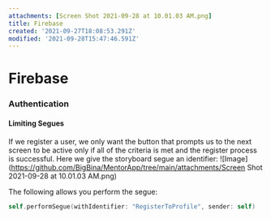```yaml
---
attachments: [Screen Shot 2021-09-28 at 10.01.03 AM.png]
title: Firebase
created: '2021-09-27T18:08:53.291Z'
modified: '2021-09-28T15:47:46.591Z'
---
```


# Firebase
### Authentication

#### Limiting Segues
If we register a user, we only want the button that prompts us to the next screen to be active only if all of the criteria is met and the register process is successful. Here we give the storyboard segue an identifier:
 ![Image](https://github.com/BigBina/MentorApp/tree/main/attachments/Screen Shot 2021-09-28 at 10.01.03 AM.png)

The following allows you perform the segue:
```swift
self.performSegue(withIdentifier: "RegisterToProfile", sender: self)
```


